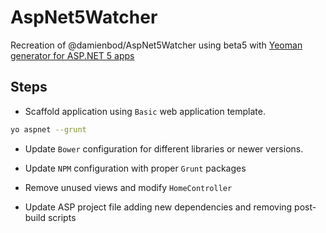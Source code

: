 # AspNet5Watcher

Recreation of @damienbod/AspNet5Watcher using beta5 with [Yeoman generator for ASP.NET 5 apps](https://www.npmjs.com/package/generator-aspnet)

## Steps

* Scaffold application using `Basic` web application template.

 ```bash
 yo aspnet --grunt
 ```

* Update `Bower` configuration for different libraries or newer versions.

* Update `NPM` configuration with proper `Grunt` packages

* Remove unused views and modify `HomeController`

* Update ASP project file adding new dependencies and removing post-build scripts

